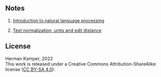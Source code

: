 ## Notes

01. [Introduction to natural language processing](notes/01_intro_notes.pdf)

02. [Text normalization, units and edit distance](notes/02_units_distance_notes.pdf)
 


## License

Herman Kamper, 2022  
This work is released under a Creative Commons Attribution-ShareAlike
license ([CC BY-SA 4.0](http://creativecommons.org/licenses/by-sa/4.0/)).
